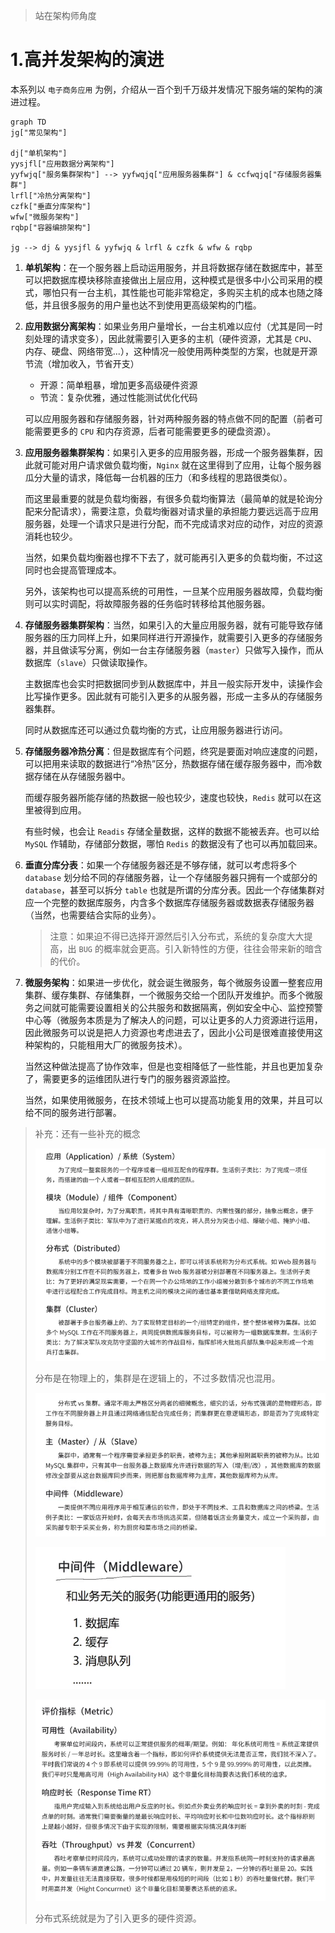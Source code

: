>   站在架构师角度

# 1.高并发架构的演进

本系列以 `电子商务应用` 为例，介绍从一百个到千万级并发情况下服务端的架构的演进过程。

```mermaid
graph TD
jg["常见架构"]

dj["单机架构"]
yysjfl["应用数据分离架构"]
yyfwjq["服务集群架构"] --> yyfwqjq["应用服务器集群"] & ccfwqjq["存储服务器集群"]
lrfl["冷热分离架构"]
czfk["垂直分库架构"]
wfw["微服务架构"]
rqbp["容器编排架构"]

jg --> dj & yysjfl & yyfwjq & lrfl & czfk & wfw & rqbp
```

1.   **单机架构**：在一个服务器上启动运用服务，并且将数据存储在数据库中，甚至可以把数据库模块移除直接做出上层应用，这种模式是很多中小公司采用的模式，哪怕只有一台主机，其性能也可能非常稳定，多购买主机的成本也随之降低，并且很多服务的用户量也达不到使用更高级架构的门槛。

2.   **应用数据分离架构**：如果业务用户量增长，一台主机难以应付（尤其是同一时刻处理的请求变多），因此就需要引入更多的主机（硬件资源，尤其是 `CPU`、内存、硬盘、网络带宽...），这种情况一般使用两种类型的方案，也就是开源节流（增加收入，节省开支）

     -   开源：简单粗暴，增加更多高级硬件资源
     -   节流：复杂优雅，通过性能测试优化代码

     可以应用服务器和存储服务器，针对两种服务器的特点做不同的配置（前者可能需要更多的 `CPU` 和内存资源，后者可能需要更多的硬盘资源）。

3.   **应用服务器集群架构**：如果引入更多的应用服务器，形成一个服务器集群，因此就可能对用户请求做负载均衡，`Nginx` 就在这里得到了应用，让每个服务器瓜分大量的请求，降低每一台机器的压力（和多线程的思路很类似）。

     而这里最重要的就是负载均衡器，有很多负载均衡算法（最简单的就是轮询分配来分配请求），需要注意，负载均衡器对请求量的承担能力要远远高于应用服务器，处理一个请求只是进行分配，而不完成请求对应的动作，对应的资源消耗也较少。

     当然，如果负载均衡器也撑不下去了，就可能再引入更多的负载均衡，不过这同时也会提高管理成本。

     另外，该架构也可以提高系统的可用性，一旦某个应用服务器故障，负载均衡则可以实时调配，将故障服务器的任务临时转移给其他服务器。

4.   **存储服务器集群架构**：当然，如果引入的大量应用服务器，就有可能导致存储服务器的压力同样上升，如果同样进行开源操作，就需要引入更多的存储服务器，并且做读写分离，例如一台主存储服务器（`master`）只做写入操作，而从数据库（`slave`）只做读取操作。

     主数据库也会实时把数据同步到从数据库中，并且一般实际开发中，读操作会比写操作更多。因此就有可能引入更多的从服务器，形成一主多从的存储服务器集群。

     同时从数据库还可以通过负载均衡的方式，让应用服务器进行访问。

5.   **存储服务器冷热分离**：但是数据库有个问题，终究是要面对响应速度的问题，可以把用来读取的数据进行“冷热”区分，热数据存储在缓存服务器中，而冷数据存储在从存储服务器中。

     而缓存服务器所能存储的热数据一般也较少，速度也较快，`Redis` 就可以在这里被得到应用。

     有些时候，也会让 `Readis` 存储全量数据，这样的数据不能被丢弃。也可以给 `MySQL` 作辅助，存储部分数据，哪怕 `Redis` 的数据没有了也可以再加载回来。

6.   **垂直分库分表**：如果一个存储服务器还是不够存储，就可以考虑将多个 `database` 划分给不同的存储服务器，让一个存储服务器只拥有一个或部分的 `database`，甚至可以拆分 `table` 也就是所谓的分库分表。因此一个存储集群对应一个完整的数据库服务，内含多个数据库存储服务器或数据表存储服务器（当然，也需要结合实际的业务）。

     >   注意：如果迫不得已选择开源然后引入分布式，系统的复杂度大大提高，出 `BUG` 的概率就会更高。引入新特性的方便，往往会带来新的暗含的代价。

7.   **微服务架构**：如果进一步优化，就会诞生微服务，每个微服务设置一整套应用集群、缓存集群、存储集群，一个微服务交给一个团队开发维护。而多个微服务之间就可能需要设置相关的公共服务和数据隔离，例如安全中心、监控预警中心等（微服务本质是为了解决人的问题，可以让更多的人力资源进行运用，因此微服务可以说是把人力资源也考虑进去了，因此小公司是很难直接使用这种架构的，只能租用大厂的微服务技术）。

     当然这种做法提高了协作效率，但是也变相降低了一些性能，并且也更加复杂了，需要更多的运维团队进行专门的服务器资源监控。

     当然，如果使用微服务，在技术领域上也可以提高功能复用的效果，并且可以给不同的服务进行部署。

>   补充：还有一些补充的概念
>
>   ![image-20240413214907836](./assets/image-20240413214907836-1713016745337-4.png)
>
>   分布是在物理上的，集群是在逻辑上的，不过多数情况也混用。
>
>   ![image-20240413215241449](./assets/image-20240413215241449-1713016745336-1.png)
>
>   ![image-20240413215350196](./assets/image-20240413215350196-1713016745337-2.png)
>
>   ![image-20240413215554168](./assets/image-20240413215554168-1713016745337-3.png)
>
>   分布式系统就是为了引入更多的硬件资源。